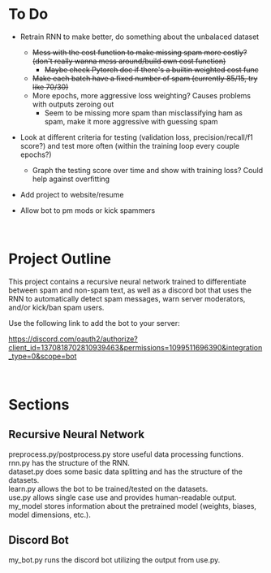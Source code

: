 # To Do
- Retrain RNN to make better, do something about the unbalaced dataset  
    - ~~Mess with the cost function to make missing spam more costly? (don't really wanna mess around/build own cost function)~~  
        - ~~Maybe check Pytorch doc if there's a builtin weighted cost func~~  
    - ~~Make each batch have a fixed number of spam (currently 85/15, try like 70/30)~~  
    - More epochs, more aggressive loss weighting? Causes problems with outputs zeroing out  
        - Seem to be missing more spam than misclassifying ham as spam, make it more aggressive with guessing spam  

- Look at different criteria for testing (validation loss, precision/recall/f1 score?) and test more often (within the training loop every couple epochs?)  
    - Graph the testing score over time and show with training loss? Could help against overfitting
- Add project to website/resume  
- Allow bot to pm mods or kick spammers  

<br>

# Project Outline
This project contains a recursive neural network trained to differentiate between spam and non-spam text,
as well as a discord bot that uses the RNN to automatically detect spam messages, warn server moderators,
and/or kick/ban spam users.

Use the following link to add the bot to your server:

https://discord.com/oauth2/authorize?client_id=1370818702810939463&permissions=1099511696390&integration_type=0&scope=bot

<br>

# Sections
## Recursive Neural Network
preprocess.py/postprocess.py store useful data processing functions.  
rnn.py has the structure of the RNN.  
dataset.py does some basic data splitting and has the structure of the datasets.  
learn.py allows the bot to be trained/tested on the datasets.  
use.py allows single case use and provides human-readable output.  
my_model stores information about the pretrained model (weights, biases, model dimensions, etc.).  
## Discord Bot
my_bot.py runs the discord bot utilizing the output from use.py.  